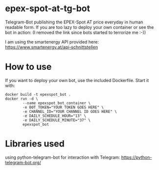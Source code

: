 # epex-spot-at-tg-bot

Telegram-Bot publishing the EPEX-Spot AT price everyday in human readable form.
If you are too lazy to deploy your own container or see the bot in action: (I removed the link since bots started to terrorize me :-))

I am using the smartenergy API provided here: https://www.smartenergy.at/api-schnittstellen

# How to use

If you want to deploy your own bot, use the included Dockerfile. Start it with:

```
docker build -t epexspot_bot .
docker run -d \
        --name epexspot_bot_container \
        -e BOT_TOKEN="YOUR TOKEN GOES HERE" \
        -e CHANNEL_ID="YOUR CHANNEL ID GOES HERE" \
        -e DAILY_SCHEDULE_HOUR="13" \
        -e DAILY_SCHEDULE_MINUTE="37" \
        epexspot_bot
```

# Libraries used

using python-telegram-bot for interaction with Telegram: https://python-telegram-bot.org/ 
